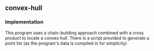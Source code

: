 ## convex-hull
### Implementation
This program uses a chain-building approach combined with a cross product to locate a convex hull.
There is a script provided to generate a point list (as the program's data is compiled in for simplicity)
